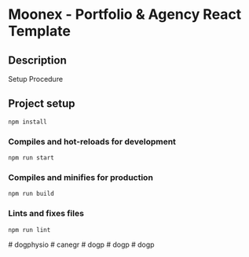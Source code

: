 # Moonex - Portfolio & Agency React Template

## Description

Setup Procedure

## Project setup

```
npm install
```

### Compiles and hot-reloads for development

```
npm run start
```

### Compiles and minifies for production

```
npm run build
```

### Lints and fixes files

```
npm run lint
```
#   d o g p h y s i o  
 #   c a n e g r  
 #   d o g p  
 #   d o g p  
 #   d o g p  
 